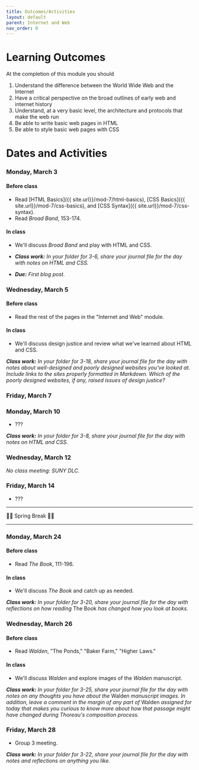 ```yaml
---
title: Outcomes/Activities
layout: default
parent: Internet and Web
nav_order: 0
---
```


# Learning Outcomes

At the completion of this module you should

1. Understand the difference between the World Wide Web and the Internet
2. Have a critical perspective on the broad outlines of early web and internet history
3. Understand, at a very basic level, the architecture and protocols that make the web run
3. Be able to write basic web pages in HTML
4. Be able to style basic web pages with CSS

# Dates and Activities

### Monday, March 3

#### Before class

- Read [HTML Basics]({{ site.url}}/mod-7/html-basics), [CSS Basics]({{ site.url}}/mod-7/css-basics), and [CSS Syntax]({{ site.url}}/mod-7/css-syntax).
- Read *Broad Band*, 153-174.

#### In class

- We'll discuss *Broad Band* and play with HTML and CSS.

- ***Class work:*** *In your folder for 3-6, share your journal file for the day with notes on HTML and CSS.*

- ***Due:*** *First blog post.*

### Wednesday, March 5

#### Before class

- Read the rest of the pages in the "Internet and Web" module.

#### In class

- We'll discuss design justice and review what we've learned about HTML and CSS.

***Class work:*** *In your folder for 3-18, share your journal file for the day with notes about well-designed and poorly designed websites you've looked at. Include links to the sites properly formatted in Markdown. Which of the poorly designed websites, if any, raised issues of design justice?*

### Friday, March 7

### Monday, March 10

- ???

***Class work:*** *In your folder for 3-8, share your journal file for the day with notes on HTML and CSS.*

### Wednesday, March 12

*No class meeting: SUNY DLC.*

### Friday, March 14

- ???

---

🌱🌱 Spring Break 🌱🌱

---

### Monday, March 24

#### Before class

- Read *The Book*, 111-196.

#### In class

- We'll discuss *The Book* and catch up as needed.

***Class work:*** *In your folder for 3-20, share your journal file for the day with reflections on how reading* The Book *has changed how you look at books.*

### Wednesday, March 26

#### Before class

- Read *Walden*, "The Ponds," "Baker Farm," "Higher Laws."

#### In class

- We'll discuss *Walden* and explore images of the *Walden* manuscript.

***Class work:*** *In your folder for 3-25, share your journal file for the day with notes on any thoughts you have about the* Walden *manuscript images. In addition, leave a comment in the margin of any part of* Walden *assigned for today that makes you curious to know more about how that passage might have changed during Thoreau's composition process.*

### Friday, March 28

- Group 3 meeting.

***Class work:*** *In your folder for 3-22, share your journal file for the day with notes and reflections on anything you like.*
